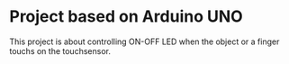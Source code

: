 # Project based on Arduino UNO 
This project is about controlling ON-OFF LED when the object or a finger touchs on the touchsensor.
